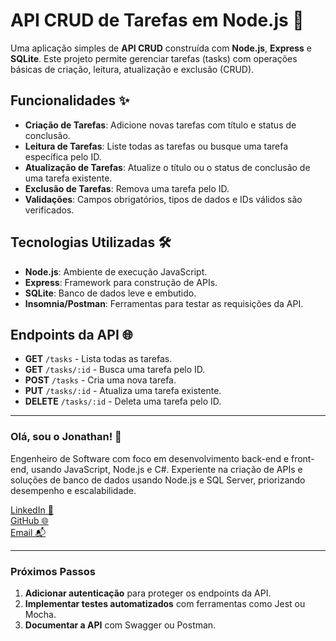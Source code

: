 # API CRUD de Tarefas em Node.js 🚀

Uma aplicação simples de **API CRUD** construída com **Node.js**, **Express** e **SQLite**. Este projeto permite gerenciar tarefas (tasks) com operações básicas de criação, leitura, atualização e exclusão (CRUD).

## Funcionalidades ✨

- **Criação de Tarefas**: Adicione novas tarefas com título e status de conclusão.
- **Leitura de Tarefas**: Liste todas as tarefas ou busque uma tarefa específica pelo ID.
- **Atualização de Tarefas**: Atualize o título ou o status de conclusão de uma tarefa existente.
- **Exclusão de Tarefas**: Remova uma tarefa pelo ID.
- **Validações**: Campos obrigatórios, tipos de dados e IDs válidos são verificados.

## Tecnologias Utilizadas 🛠️

- **Node.js**: Ambiente de execução JavaScript.
- **Express**: Framework para construção de APIs.
- **SQLite**: Banco de dados leve e embutido.
- **Insomnia/Postman**: Ferramentas para testar as requisições da API.

## Endpoints da API 🌐

- **GET** `/tasks` - Lista todas as tarefas.
- **GET** `/tasks/:id` - Busca uma tarefa pelo ID.
- **POST** `/tasks` - Cria uma nova tarefa.
- **PUT** `/tasks/:id` - Atualiza uma tarefa existente.
- **DELETE** `/tasks/:id` - Deleta uma tarefa pelo ID.

---

### Olá, sou o Jonathan! 👋

Engenheiro de Software com foco em desenvolvimento back-end e front-end, usando JavaScript, Node.js e C#. Experiente na criação de APIs e soluções de banco de dados usando Node.js e SQL Server, priorizando desempenho e escalabilidade.

[LinkedIn 💼](https://www.linkedin.com/in/jonathannascimentodelima/)  
[GitHub 🌐](https://github.com/jownasc/)  
[Email 📬](mailto:jonathan_nasc@hotmail.com)

---

### Próximos Passos
1. **Adicionar autenticação** para proteger os endpoints da API.
2. **Implementar testes automatizados** com ferramentas como Jest ou Mocha.
3. **Documentar a API** com Swagger ou Postman.
